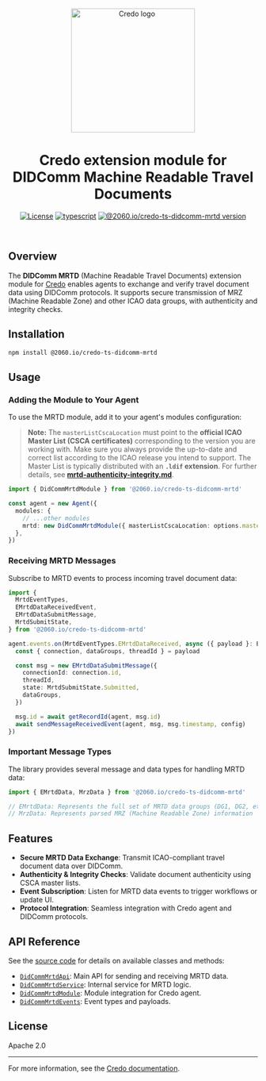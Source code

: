 <p align="center">
  <br />
  <img
    alt="Credo logo"
    src="https://github.com/openwallet-foundation/credo-ts/blob/c7886cb8377ceb8ee4efe8d264211e561a75072d/images/credo-logo.png"
    height="250px"
  />
</p>
<h1 align="center"><b>Credo extension module for DIDComm Machine Readable Travel Documents</b></h1>
<p align="center">
  <a
    href="https://raw.githubusercontent.com/openwallet-foundation/credo-ts-ext/main/LICENSE"
    ><img
      alt="License"
      src="https://img.shields.io/badge/License-Apache%202.0-blue.svg"
  /></a>
  <a href="https://www.typescriptlang.org/"
    ><img
      alt="typescript"
      src="https://img.shields.io/badge/%3C%2F%3E-TypeScript-%230074c1.svg"
  /></a>
  <a href="https://www.npmjs.com/package/@2060.io/credo-ts-didcomm-mrtd"
    ><img
      alt="@2060.io/credo-ts-didcomm-mrtd version"
      src="https://img.shields.io/npm/v/@2060.io/credo-ts-didcomm-mrtd"
  /></a>
</p>
<br />

## Overview

The **DIDComm MRTD** (Machine Readable Travel Documents) extension module for [Credo](https://github.com/openwallet-foundation/credo-ts.git) enables agents to exchange and verify travel document data using DIDComm protocols. It supports secure transmission of MRZ (Machine Readable Zone) and other ICAO data groups, with authenticity and integrity checks.

## Installation

```bash
npm install @2060.io/credo-ts-didcomm-mrtd
```

## Usage

### Adding the Module to Your Agent

To use the MRTD module, add it to your agent's modules configuration:

> **Note:** The `masterListCscaLocation` must point to the **official ICAO Master List (CSCA certificates)** corresponding to the version you are working with. Make sure you always provide the up-to-date and correct list according to the ICAO release you intend to support. The Master List is typically distributed with an **`.ldif` extension**. For further details, see [**mrtd-authenticity-integrity.md**](./docs/mrtd-authenticity-integrity.md).

```typescript
import { DidCommMrtdModule } from '@2060.io/credo-ts-didcomm-mrtd'

const agent = new Agent({
  modules: {
    // ...other modules
    mrtd: new DidCommMrtdModule({ masterListCscaLocation: options.masterListCscaLocation }),
  },
})
```

### Receiving MRTD Messages

Subscribe to MRTD events to process incoming travel document data:

```typescript
import {
  MrtdEventTypes,
  EMrtdDataReceivedEvent,
  EMrtdDataSubmitMessage,
  MrtdSubmitState,
} from '@2060.io/credo-ts-didcomm-mrtd'

agent.events.on(MrtdEventTypes.EMrtdDataReceived, async ({ payload }: EMrtdDataReceivedEvent) => {
  const { connection, dataGroups, threadId } = payload

  const msg = new EMrtdDataSubmitMessage({
    connectionId: connection.id,
    threadId,
    state: MrtdSubmitState.Submitted,
    dataGroups,
  })

  msg.id = await getRecordId(agent, msg.id)
  await sendMessageReceivedEvent(agent, msg, msg.timestamp, config)
})
```

### Important Message Types

The library provides several message and data types for handling MRTD data:

```typescript
import { EMrtdData, MrzData } from '@2060.io/credo-ts-didcomm-mrtd'

// EMrtdData: Represents the full set of MRTD data groups (DG1, DG2, etc.)
// MrzData: Represents parsed MRZ (Machine Readable Zone) information
```

## Features

- **Secure MRTD Data Exchange**: Transmit ICAO-compliant travel document data over DIDComm.
- **Authenticity & Integrity Checks**: Validate document authenticity using CSCA master lists.
- **Event Subscription**: Listen for MRTD data events to trigger workflows or update UI.
- **Protocol Integration**: Seamless integration with Credo agent and DIDComm protocols.

## API Reference

See the [source code](./src/) for details on available classes and methods:

- [`DidCommMrtdApi`](./src/DidCommMrtdApi.ts): Main API for sending and receiving MRTD data.
- [`DidCommMrtdService`](./src/DidCommMrtdService.ts): Internal service for MRTD logic.
- [`DidCommMrtdModule`](./src/DidCommMrtdModule.ts): Module integration for Credo agent.
- [`DidCommMrtdEvents`](./src/DidCommMrtdEvents.ts): Event types and payloads.

## License

Apache 2.0

---

For more information, see the [Credo documentation](https://github.com/openwallet-foundation/credo-ts.git).
